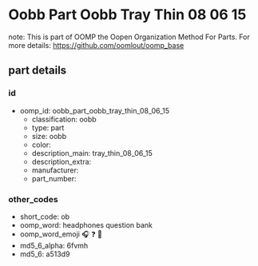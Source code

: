 # Oobb Part Oobb Tray Thin 08 06 15  

note: This is part of OOMP the Oopen Organization Method For Parts. For more details: https://github.com/oomlout/oomp_base

##  part details





### id
* oomp_id: oobb_part_oobb_tray_thin_08_06_15
  * classification: oobb
  * type: part
  * size: oobb
  * color: 
  * description_main: tray_thin_08_06_15
  * description_extra: 
  * manufacturer: 
  * part_number: 

### other_codes
* short_code: ob
* oomp_word: headphones question bank
* oomp_word_emoji :headphones: :question: :bank:
* md5_6_alpha: 6fvmh
* md5_6: a513d9
